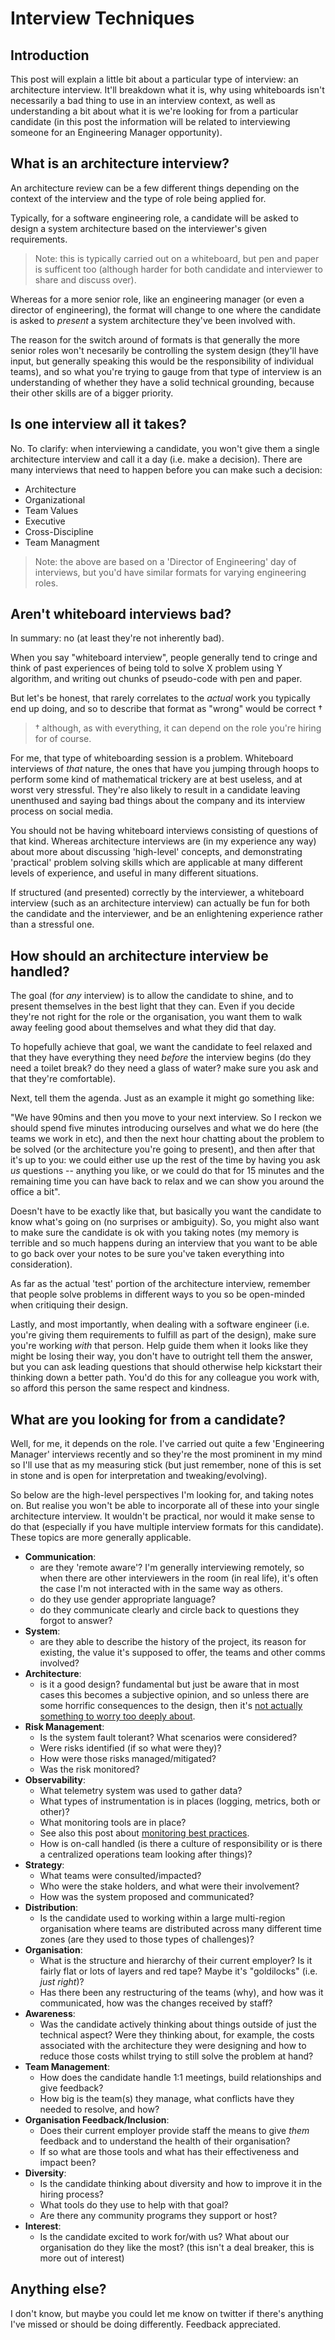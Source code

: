 # Interview Techniques

## Introduction

This post will explain a little bit about a particular type of interview: an architecture interview. It'll breakdown what it is, why using whiteboards isn't necessarily a bad thing to use in an interview context, as well as understanding a bit about what it is we're looking for from a particular candidate (in this post the information will be related to interviewing someone for an Engineering Manager opportunity).

## What is an architecture interview?

An architecture review can be a few different things depending on the context of the interview and the type of role being applied for.

Typically, for a software engineering role, a candidate will be asked to design a system architecture based on the interviewer's given requirements.

> Note: this is typically carried out on a whiteboard, but pen and paper is sufficent too (although harder for both candidate and interviewer to share and discuss over).

Whereas for a more senior role, like an engineering manager (or even a director of engineering), the format will change to one where the candidate is asked to _present_ a system architecture they've been involved with.

The reason for the switch around of formats is that generally the more senior roles won't necesarily be controlling the system design (they'll have input, but generally speaking this would be the responsibility of individual teams), and so what you're trying to gauge from that type of interview is an understanding of whether they have a solid technical grounding, because their other skills are of a bigger priority.

## Is one interview all it takes?

No. To clarify: when interviewing a candidate, you won't give them a single architecture interview and call it a day (i.e. make a decision). There are many interviews that need to happen before you can make such a decision:

- Architecture
- Organizational
- Team Values
- Executive
- Cross-Discipline
- Team Managment

> Note: the above are based on a 'Director of Engineering' day of interviews, but you'd have similar formats for varying engineering roles.

## Aren't whiteboard interviews bad?

In summary: no (at least they're not inherently bad).

When you say "whiteboard interview", people generally tend to cringe and think of past experiences of being told to solve X problem using Y algorithm, and writing out chunks of pseudo-code with pen and paper.

But let's be honest, that rarely correlates to the _actual_ work you typically end up doing, and so to describe that format as "wrong" would be correct †

> † although, as with everything, it can depend on the role you're hiring for of course.

For me, that type of whiteboarding session is a problem. Whiteboard interviews of _that_ nature, the ones that have you jumping through hoops to perform some kind of mathematical trickery are at best useless, and at worst very stressful. They're also likely to result in a candidate leaving unenthused and saying bad things about the company and its interview process on social media.

You should not be having whiteboard interviews consisting of questions of that kind. Whereas architecture interviews are (in my experience any way) about more about discussing 'high-level' concepts, and demonstrating 'practical' problem solving skills which are applicable at many different levels of experience, and useful in many different situations.

If structured (and presented) correctly by the interviewer, a whiteboard interview (such as an architecture interview) can actually be fun for both the candidate and the interviewer, and be an enlightening experience rather than a stressful one.

## How should an architecture interview be handled?

The goal (for _any_ interview) is to allow the candidate to shine, and to present themselves in the best light that they can. Even if you decide they're not right for the role or the organisation, you want them to walk away feeling good about themselves and what they did that day.

To hopefully achieve that goal, we want the candidate to feel relaxed and that they have everything they need _before_ the interview begins (do they need a toilet break? do they need a glass of water? make sure you ask and that they're comfortable).

Next, tell them the agenda. Just as an example it might go something like:

"We have 90mins and then you move to your next interview. So I reckon we should spend five minutes introducing ourselves and what we do here (the teams we work in etc), and then the next hour chatting about the problem to be solved (or the architecture you're going to present), and then after that it's up to you: we could either use up the rest of the time by having you ask _us_ questions -- anything you like, or we could do that for 15 minutes and the remaining time you can have back to relax and we can show you around the office a bit".

Doesn't have to be exactly like that, but basically you want the candidate to know what's going on (no surprises or ambiguity). So, you might also want to make sure the candidate is ok with you taking notes (my memory is terrible and so much happens during an interview that you want to be able to go back over your notes to be sure you've taken everything into consideration).

As far as the actual 'test' portion of the architecture interview, remember that people solve problems in different ways to you so be open-minded when critiquing their design.

Lastly, and most importantly, when dealing with a software engineer (i.e. you're giving them requirements to fulfill as part of the design), make sure you're working _with_ that person. Help guide them when it looks like they might be losing their way, you don't have to outright tell them the answer, but you can ask leading questions that should otherwise help kickstart their thinking down a better path. You'd do this for any colleague you work with, so afford this person the same respect and kindness.

## What are you looking for from a candidate?

Well, for me, it depends on the role. I've carried out quite a few 'Engineering Manager' interviews recently and so they're the most prominent in my mind so I'll use that as my measuring stick (but just remember, none of this is set in stone and is open for interpretation and tweaking/evolving).

So below are the high-level perspectives I'm looking for, and taking notes on. But realise you won't be able to incorporate all of these into your single architecture interview. It wouldn't be practical, nor would it make sense to do that (especially if you have multiple interview formats for this candidate). These topics are more generally applicable.

- **Communication**:
  - are they 'remote aware'? I'm generally interviewing remotely, so when there are other interviewers in the room (in real life), it's often the case I'm not interacted with in the same way as others.
  - do they use gender appropriate language?
  - do they communicate clearly and circle back to questions they forgot to answer?
- **System**:
  - are they able to describe the history of the project, its reason for existing, the value it's supposed to offer, the teams and other comms involved?
- **Architecture**:
  - is it a good design? fundamental but just be aware that in most cases this becomes a subjective opinion, and so unless there are some horrific consequences to the design, then it's [not actually something to worry too deeply about](https://twitter.com/aprilwensel/status/1030322280042180610).
- **Risk Management**:
  - Is the system fault tolerant? What scenarios were considered?
  - Were risks identified (if so what were they)?
  - How were those risks managed/mitigated?
  - Was the risk monitored?
- **Observability**:
  - What telemetry system was used to gather data?
  - What types of instrumentation is in places (logging, metrics, both or other)?
  - What monitoring tools are in place?
  - See also this post about [monitoring best practices](https://www.integralist.co.uk/posts/monitoring-best-practices/).
  - How is on-call handled (is there a culture of responsibility or is there a centralized operations team looking after things)?
- **Strategy**:
  - What teams were consulted/impacted?
  - Who were the stake holders, and what were their involvement?
  - How was the system proposed and communicated?
- **Distribution**:
  - Is the candidate used to working within a large multi-region organisation where teams are distributed across many different time zones (are they used to those types of challenges)?
- **Organisation**:
  - What is the structure and hierarchy of their current employer? Is it fairly flat or lots of layers and red tape? Maybe it's "goldilocks" (i.e. _just right_)?
  - Has there been any restructuring of the teams (why), and how was it communicated, how was the changes received by staff?
- **Awareness**:
  - Was the candidate actively thinking about things outside of just the technical aspect? Were they thinking about, for example, the costs associated with the architecture they were designing and how to reduce those costs whilst trying to still solve the problem at hand?
- **Team Management**:
  - How does the candidate handle 1:1 meetings, build relationships and give feedback?
  - How big is the team(s) they manage, what conflicts have they needed to resolve, and how?
- **Organisation Feedback/Inclusion**:
  - Does their current employer provide staff the means to give _them_ feedback and to understand the health of their organisation?
  - If so what are those tools and what has their effectiveness and impact been?
- **Diversity**:
  - Is the candidate thinking about diversity and how to improve it in the hiring process?
  - What tools do they use to help with that goal?
  - Are there any community programs they support or host?
- **Interest**:
  - Is the candidate excited to work for/with us? What about our organisation do they like the most? (this isn't a deal breaker, this is more out of interest)

## Anything else?

I don't know, but maybe you could let me know on twitter if there's anything I've missed or should be doing differently. Feedback appreciated.
